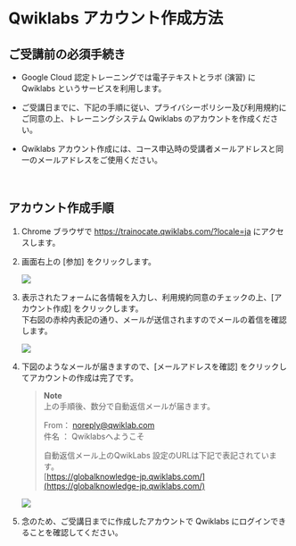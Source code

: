 # Qwiklabs アカウント作成方法

  

## ご受講前の必須手続き

-   Google Cloud 認定トレーニングでは電子テキストとラボ (演習) に Qwiklabs というサービスを利用します。
    
-   ご受講日までに、下記の手順に従い、プライバシーポリシー及び利用規約にご同意の上、トレーニングシステム Qwiklabs のアカウントを作成ください。
    
-   Qwiklabs アカウント作成には、コース申込時の受講者メールアドレスと同一のメールアドレスをご使用ください。
    
<br />
  
## アカウント作成手順
1.  Chrome ブラウザで https://trainocate.qwiklabs.com/?locale=ja にアクセスします。
    
2.  画面右上の [参加] をクリックします。  

    ![](https://lh6.googleusercontent.com/FuXH6hxD_tpo5L_8eXIHWh0dtBYokZtAlK5AmywRs7MmlPaIXipsQ-b1H6KuhsVULnhlCo3KiLxvZlfrqBO4gXZLEFtsISxkHNpkDRmPgAXXzSaDeWAmE1UOutyxaLrUO7nRAKYakmlfKeojHUti951dJKHaVBV2LbC1_dZ1yjIz7PQE5MZFTO-_3A)
    
3.  表示されたフォームに各情報を入力し、利用規約同意のチェックの上、[アカウント作成] をクリックします。  
    下右図の赤枠内表記の通り、メールが送信されますのでメールの着信を確認します。  

    ![](https://lh3.googleusercontent.com/HIxzMbC_-FkLan5QhmW_uc20_9FvKakylw0FFQCOKfdHYLnABkyZylXsv9x9tyvC0wry5FU2t_u2b1incmjqrsa0IKeyp60b4i8CjZlMzX_q0RCAHs1R0zzPXzVay63pG_e3AzKzYAX9k_fIMz58mUQPvrJqgNJ01soyIATaRIMo49y9Us2mevuoPg)  
 

4.  下図のようなメールが届きますので、[メールアドレスを確認] をクリックしてアカウントの作成は完了です。 
    > **Note**  
    > 上の手順後、数分で自動返信メールが届きます。  
    >    
    > From： [noreply@qwiklab.com](mailto:noreply@qwiklab.com)   
    > 件名 ： Qwiklabsへようこそ   
    > 
    > 自動返信メール上のQwikLabs 設定のURLは下記で表記されています。  
    > [https://globalknowledge-jp.qwiklabs.com/](https://globalknowledge-jp.qwiklabs.com/)

    ![](https://lh6.googleusercontent.com/_2svFf71gxswdRwQy6e774njSVGsl0yOlH6jJeJ8ixAWaol20baV4R_KPSbvg7FAQNPd987xTmUx7h21uI9GE2wMnbORKqLPosDiQAzQ1ulSU5RFZ6VOIdZdlwZqTMxVnk8zS4zpmIC1ac42xsixfFpjSP_qdpFtqfxq9rLyaOnMXVa5phpTrCjA7g)
    
5.  念のため、ご受講日までに作成したアカウントで Qwiklabs にログインできることを確認してください。
